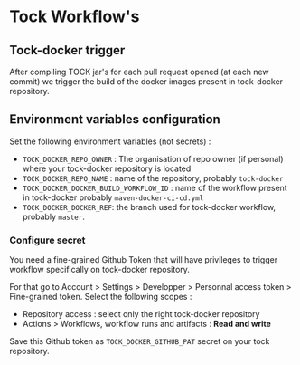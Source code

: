 # Tock Workflow's

## Tock-docker trigger

After compiling TOCK jar's for each pull request opened (at each new commit)
we trigger the build of the docker images present in tock-docker repository.

## Environment variables configuration

Set the following environment variables (not secrets) :
* `TOCK_DOCKER_REPO_OWNER` : The organisation of repo owner (if personal) where your tock-docker repository is located
* `TOCK_DOCKER_REPO_NAME` : name of the repository, probably `tock-docker`
* `TOCK_DOCKER_DOCKER_BUILD_WORKFLOW_ID` : name of the workflow present in tock-docker probably `maven-docker-ci-cd.yml`
* `TOCK_DOCKER_DOCKER_REF`: the branch used for tock-docker workflow, probably `master`.

### Configure secret

You need a fine-grained Github Token that will have privileges to trigger workflow specifically
on tock-docker repository.

For that go to Account > Settings > Developper > Personnal access token > Fine-grained token.
Select the following scopes :
* Repository access : select only the right tock-docker repository
* Actions > Workflows, workflow runs and artifacts : **Read and write**

Save this Github token as `TOCK_DOCKER_GITHUB_PAT` secret on your tock repository.